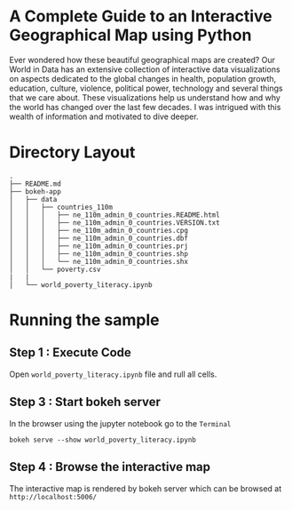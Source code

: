 # A Complete Guide to an Interactive Geographical Map using Python

Ever wondered how these beautiful geographical maps are created? Our World in Data has an extensive collection of interactive data visualizations on aspects dedicated to the global changes in health, population growth, education, culture, violence, political power, technology and several things that we care about. These visualizations help us understand how and why the world has changed over the last few decades. I was intrigued with this wealth of information and motivated to dive deeper.

# Directory Layout

```
.
├── README.md
├── bokeh-app
│   ├── data
│   │   ├── countries_110m
│   │   │   ├── ne_110m_admin_0_countries.README.html
│   │   │   ├── ne_110m_admin_0_countries.VERSION.txt
│   │   │   ├── ne_110m_admin_0_countries.cpg
│   │   │   ├── ne_110m_admin_0_countries.dbf
│   │   │   ├── ne_110m_admin_0_countries.prj
│   │   │   ├── ne_110m_admin_0_countries.shp
│   │   │   └── ne_110m_admin_0_countries.shx
│   │   └── poverty.csv
|	|
│   └── world_poverty_literacy.ipynb
```

# Running the sample

## Step 1 : Execute Code 

Open `world_poverty_literacy.ipynb` file and rull all cells.

## Step 3 : Start bokeh server

In the browser using the jupyter notebook go to the `Terminal` 

```
bokeh serve --show world_poverty_literacy.ipynb
```
## Step 4 : Browse the interactive map

The interactive map is rendered by bokeh server which can be browsed at `http://localhost:5006/`
